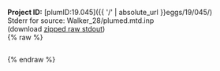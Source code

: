 **Project ID:** [plumID:19.045]({{ '/' | absolute_url }}eggs/19/045/)  
Stderr for source:  Walker_28/plumed.mtd.inp   
(download [zipped raw stdout](plumed.mtd.inp.plumed.stdout.txt.zip))  
{% raw %}
<pre>
</pre>
{% endraw %}
